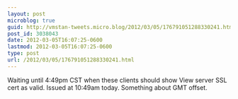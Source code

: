 ```yaml
---
layout: post
microblog: true
guid: http://vmstan-tweets.micro.blog/2012/03/05/176791051288330241.html
post_id: 3038043
date: 2012-03-05T16:07:25-0600
lastmod: 2012-03-05T16:07:25-0600
type: post
url: /2012/03/05/176791051288330241.html
---
```

Waiting until 4:49pm CST when these clients should show View server SSL cert as valid. Issued at 10:49am today. Something about GMT offset.

